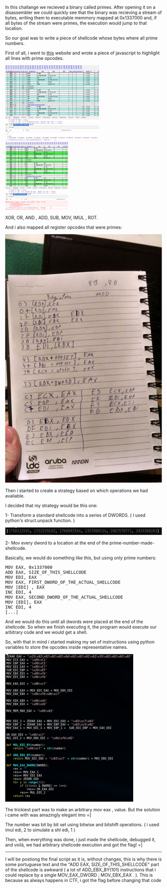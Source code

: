 In this challange we recieved a binary called primes. After opening it on a disassembler we could quickly see that the binary was recieving a stream of bytes, writing them to executable memmory mapped at 0x1337000 and, if all bytes of the stream were primes, the execution would jump to that location.

So our goal was to write a piece of shellcode whose bytes where all prime numbers.

First of all, i went to <a href="http://ref.x86asm.net/coder64.html">this</a> website and wrote a piece of javascript to highlight all lines with prime opcodes.

<div>
  <img src="opcodes.png" width="60%" style="display: inline">
  
  <img src="opcodes2.png" width="40%" style="display: inline">  
</div>

XOR, OR, AND , ADD, SUB, MOV, IMUL , ROT.

And i also mapped all register opcodes that were primes: 

![notepad](notepad.jpeg)

Then i started to create a strategy based on which operations we had avaliable.

I decided that my strategy would be this one:

1- Transform a standard shellcode into a series of DWORDS. ( I used python's struct.unpack function. )

![dwords](dwords.png)

2- Mov every dword to a location at the end of the prime-number-made-shellcode.

Basically, we would do something like this, but using only prime numbers:
<pre>
MOV EAX, 0x1337000
ADD EAX, SIZE_OF_THIS_SHELLCODE
MOV EDI, EAX
MOV EAX, FIRST_DWORD_OF_THE_ACTUAL_SHELLCODE
MOV [EDI] , EAX
INC EDI, 4
MOV EAX, SECOND_DWORD_OF_THE_ACTUAL_SHELLCODE
MOV [EDI], EAX
INC EDI, 4
[...]
</pre>
And we would do this until all dwords were placed at the end of the shellcode. So when we finish executing it, the program would execute our arbitrary code and we would get a shell.

So, with that in mind i started making my set of instructions using python variables to store the opcodes inside representative names.

![instructions](instructions.png)

The trickiest part was to make an arbitrary mov eax , value. But the solution i came with was amazingly elegant imo =]

The number was bit by bit set using bitwise and bitshift operations. ( i used imul edi, 2 to simulate a shl edi, 1 )

Then, when everything was done, i just made the shellcode, debugged it, and voilà, we had arbitrary shellcode execution and got the flag! =]
_________________________


I will be postiong the final script as it is, without changes, this is why there is some portuguese text and the "ADD EAX, SIZE_OF_THIS_SHELLCODE" part of the shellcode is awkward ( a lot of ADD_EBX_BY(101) instructions that i could replace by a single MOV_EAX_DWORD ; MOV_EBX_EAX . ). This is because as always happens in CTF, i got the flag before changing that code







